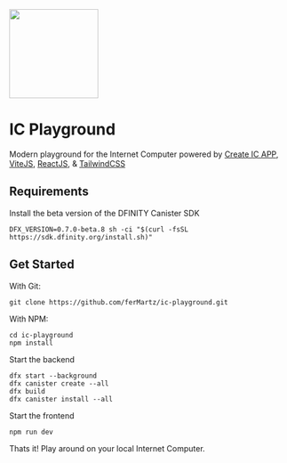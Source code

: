 <img height=160 src="https://sdk.dfinity.org/_/img/logo.svg" />

# IC Playground

Modern playground for the Internet Computer powered by [Create IC APP](https://github.com/MioQuispe/create-ic-app), [ViteJS](https://vitejs.dev/), [ReactJS](https://reactjs.org/), & [TailwindCSS](https://tailwindcss.com/)

## Requirements

Install the beta version of the DFINITY Canister SDK

```
DFX_VERSION=0.7.0-beta.8 sh -ci "$(curl -fsSL https://sdk.dfinity.org/install.sh)"
```

## Get Started

With Git:

```
git clone https://github.com/ferMartz/ic-playground.git
```

With NPM:

```
cd ic-playground
npm install
```

Start the backend

```
dfx start --background
dfx canister create --all
dfx build
dfx canister install --all
```

Start the frontend

```
npm run dev
```

Thats it! Play around on your local Internet Computer.
